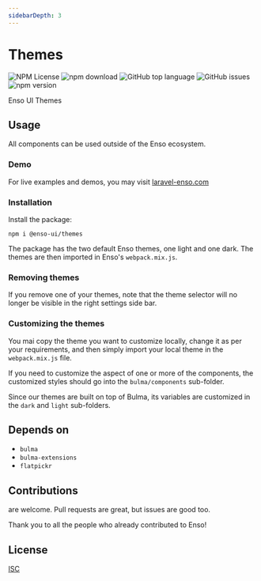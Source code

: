 ```yaml
---
sidebarDepth: 3
---
```


# Themes

![NPM License](https://img.shields.io/npm/l/@enso-ui/themes.svg)
![npm download](https://img.shields.io/npm/dm/@enso-ui/themes.svg)
![GitHub top language](https://img.shields.io/github/languages/top/enso-ui/themes.svg)
![GitHub issues](https://img.shields.io/github/issues/enso-ui/themes.svg)
![npm version](https://img.shields.io/npm/v/@enso-ui/themes.svg)

Enso UI Themes

## Usage

All components can be used outside of the Enso ecosystem.

### Demo

For live examples and demos, you may visit [laravel-enso.com](https://www.laravel-enso.com)

### Installation

Install the package:
```
npm i @enso-ui/themes
```

The package has the two default Enso themes, one light and one dark. 
The themes are then imported in Enso's `webpack.mix.js`.

### Removing themes

If you remove one of your themes, note that the theme selector will no longer be visible in the right 
settings side bar.

### Customizing the themes

You mai copy the theme you want to customize locally, change it as per your requirements,
and then simply import your local theme in the `webpack.mix.js` file.

If you need to customize the aspect of one or more of the components, the customized styles should go into the 
`bulma/components` sub-folder. 

Since our themes are built on top of Bulma, its variables are customized in the `dark` and `light` sub-folders. 

## Depends on

- `bulma`
- `bulma-extensions`
- `flatpickr`

## Contributions

are welcome. Pull requests are great, but issues are good too.

Thank you to all the people who already contributed to Enso!

## License

[ISC](https://opensource.org/licenses/ISC)
